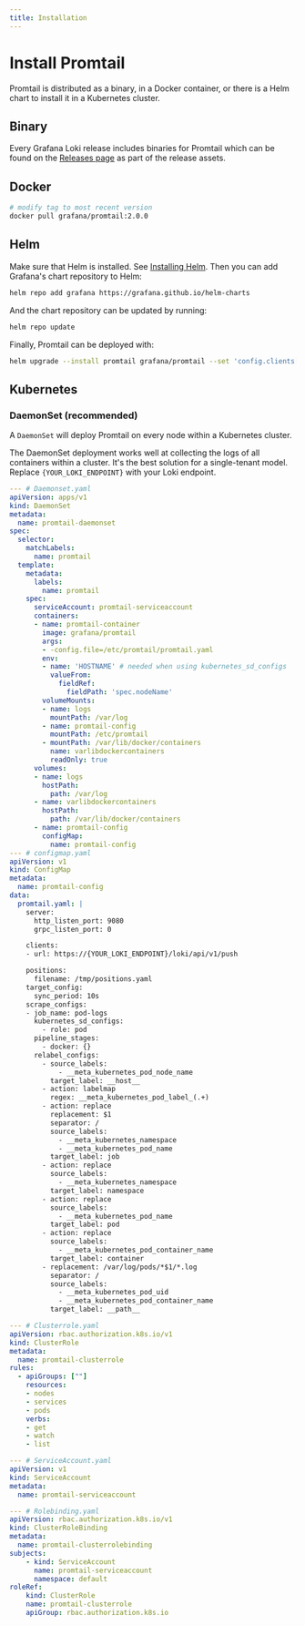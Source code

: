```yaml
---
title: Installation
---
```

# Install Promtail

Promtail is distributed as a binary, in a Docker container,
or there is a Helm chart to install it in a Kubernetes cluster.

## Binary

Every Grafana Loki release includes binaries for Promtail which can be found on the
[Releases page](https://github.com/grafana/loki/releases) as part of the release assets. 

## Docker

```bash
# modify tag to most recent version
docker pull grafana/promtail:2.0.0
```

## Helm

Make sure that Helm is installed.
See [Installing Helm](https://helm.sh/docs/intro/install/).
Then you can add Grafana's chart repository to Helm:

```bash
helm repo add grafana https://grafana.github.io/helm-charts
```

And the chart repository can be updated by running:

```bash
helm repo update
```

Finally, Promtail can be deployed with:

```bash
helm upgrade --install promtail grafana/promtail --set 'config.clients[0].url=http://loki:3100/loki/api/v1/push'
```

## Kubernetes

### DaemonSet (recommended)

A `DaemonSet` will deploy Promtail on every node within a Kubernetes cluster.

The DaemonSet deployment works well at collecting the logs of all containers within a
cluster. It's the best solution for a single-tenant model. Replace `{YOUR_LOKI_ENDPOINT}` with your Loki endpoint.

```yaml
--- # Daemonset.yaml
apiVersion: apps/v1
kind: DaemonSet
metadata:
  name: promtail-daemonset
spec:
  selector:
    matchLabels:
      name: promtail
  template:
    metadata:
      labels:
        name: promtail
    spec:
      serviceAccount: promtail-serviceaccount
      containers:
      - name: promtail-container
        image: grafana/promtail
        args:
        - -config.file=/etc/promtail/promtail.yaml
        env: 
        - name: 'HOSTNAME' # needed when using kubernetes_sd_configs
          valueFrom:
            fieldRef:
              fieldPath: 'spec.nodeName'
        volumeMounts:
        - name: logs
          mountPath: /var/log
        - name: promtail-config
          mountPath: /etc/promtail
        - mountPath: /var/lib/docker/containers
          name: varlibdockercontainers
          readOnly: true
      volumes:
      - name: logs
        hostPath:
          path: /var/log
      - name: varlibdockercontainers
        hostPath:
          path: /var/lib/docker/containers
      - name: promtail-config
        configMap:
          name: promtail-config
--- # configmap.yaml
apiVersion: v1
kind: ConfigMap
metadata:
  name: promtail-config
data:
  promtail.yaml: |
    server:
      http_listen_port: 9080
      grpc_listen_port: 0

    clients:
    - url: https://{YOUR_LOKI_ENDPOINT}/loki/api/v1/push

    positions:
      filename: /tmp/positions.yaml
    target_config:
      sync_period: 10s
    scrape_configs:
    - job_name: pod-logs
      kubernetes_sd_configs:
        - role: pod
      pipeline_stages:
        - docker: {}
      relabel_configs:
        - source_labels:
            - __meta_kubernetes_pod_node_name
          target_label: __host__
        - action: labelmap
          regex: __meta_kubernetes_pod_label_(.+)
        - action: replace
          replacement: $1
          separator: /
          source_labels:
            - __meta_kubernetes_namespace
            - __meta_kubernetes_pod_name
          target_label: job
        - action: replace
          source_labels:
            - __meta_kubernetes_namespace
          target_label: namespace
        - action: replace
          source_labels:
            - __meta_kubernetes_pod_name
          target_label: pod
        - action: replace
          source_labels:
            - __meta_kubernetes_pod_container_name
          target_label: container
        - replacement: /var/log/pods/*$1/*.log
          separator: /
          source_labels:
            - __meta_kubernetes_pod_uid
            - __meta_kubernetes_pod_container_name
          target_label: __path__

--- # Clusterrole.yaml
apiVersion: rbac.authorization.k8s.io/v1
kind: ClusterRole
metadata:
  name: promtail-clusterrole
rules:
  - apiGroups: [""]
    resources:
    - nodes
    - services
    - pods
    verbs:
    - get
    - watch
    - list

--- # ServiceAccount.yaml
apiVersion: v1
kind: ServiceAccount
metadata:
  name: promtail-serviceaccount

--- # Rolebinding.yaml
apiVersion: rbac.authorization.k8s.io/v1
kind: ClusterRoleBinding
metadata:
  name: promtail-clusterrolebinding
subjects:
    - kind: ServiceAccount
      name: promtail-serviceaccount
      namespace: default
roleRef:
    kind: ClusterRole
    name: promtail-clusterrole
    apiGroup: rbac.authorization.k8s.io
```
